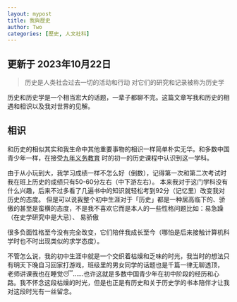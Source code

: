 ```yaml
---
layout: mypost
title: 我與歷史
author: Two
categories: [歷史, 人文社科]
---
```


## 更新于 2023年10月22日

> 历史是人类社会过去一切的活动和行动
> 对它们的研究和记录被称为历史学

历史和历史学是一个相当宏大的话题，一辈子都聊不完。这篇文章写我和历史的相遇和相识以及我对世界的见解。


## 相识

和历史的相似其实和我生命中其他重要事物的相识一样简单朴实无华。和多数中国青少年一样，在接受[九年义务教育](https://zh.wikipedia.org/zh-cn/%E4%B8%AD%E5%8D%8E%E4%BA%BA%E6%B0%91%E5%85%B1%E5%92%8C%E5%9B%BD%E4%B9%89%E5%8A%A1%E6%95%99%E8%82%B2)
时的初一的历史课程中认识到这一学科。

由于从小玩到大，我学习成绩一样不怎么好（倒数），记得第一次和第二次考试时我在班上历史的成绩只有50-60分左右（中下游左右）。 
本来我对于这门学科没有什么兴趣，后来不过多看了几遍书中的知识就轻松考到92分（记忆里）改变我对历史的态度。
但是可以说我整个初中生涯对于「历史」都是一种居高临下的、骄傲的甚至是蛮横的态度，不是我不喜欢它而是本人的一些性格问题比如：易急躁（在史学研究中是大忌）、
易骄傲

很多负面性格至今没有完全改变，它们陪伴我成长至今（哪怕是后来接触计算机科学时也不时出现类似的求学态度）。

不管怎么说，我的初中生涯中就是一个交织着枯燥和乏味的时光，我当时的想法只有明天下晚自习回家打游戏，班级里的男女同学的话题也是千篇一律无聊透顶，
老师讲课我也在睡觉😴......也许这就是多数中国青少年在初中阶段的经历和心路。我不怀念这段枯燥的时光，但是也正是有历史和关于历史学的书本陪伴才让我对这段时光有一丝留念。


